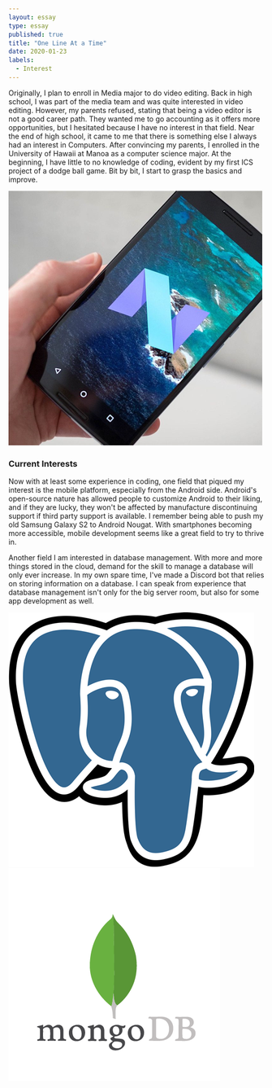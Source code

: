 ```yaml
---
layout: essay
type: essay
published: true
title: "One Line At a Time"
date: 2020-01-23
labels:
  - Interest
---
```


Originally, I plan to enroll in Media major to do video editing. Back in high school, I was part of the media team and was quite interested in video editing. However, my parents refused, stating that being a video editor is not a good career path. They wanted me to go accounting as it offers more opportunities, but I hesitated because I have no interest in that field. Near the end of high school, it came to me that there is something else I always had an interest in Computers. After convincing my parents,  I enrolled in the University of Hawaii at Manoa as a computer science major. At the beginning, I have little to no knowledge of coding, evident by my first ICS project of a dodge ball game. Bit by bit, I start to grasp the basics and improve. 

<img class = "ui small right floated image" src = "/images/essay/2020-01-23/nougat.png">

### Current Interests
Now with at least some experience in coding, one field that piqued my interest is the mobile platform, especially from the Android side. Android's open-source nature has allowed people to customize Android to their liking, and if they are lucky, they won't be affected by manufacture discontinuing support if third party support is available. I remember being able to push my old Samsung Galaxy S2 to Android Nougat. With smartphones becoming more accessible, mobile development seems like a great field to try to thrive in.

Another field I am interested in database management. With more and more things stored in the cloud, demand for the skill to manage a database will only ever increase. In my own spare time, I've made a Discord bot that relies on storing information on a database. I can speak from experience that database management isn't only for the big server room, but also for some app development as well.

<div class="ui medium rounded images">
  <img class="ui images" src="/images/essay/2020-01-23/postgres.png">
  <img class="ui images" src="/images/essay/2020-01-23/mongo.png">
</div>
